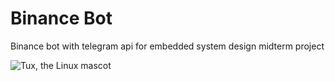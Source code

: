 # Binance Bot
 Binance bot with telegram api for embedded system design midterm project


![Tux, the Linux mascot](C:\Users\Muzaffer\Desktop\api_image.png)

